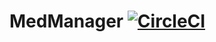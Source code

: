 # MedManager  [![CircleCI](https://circleci.com/gh/eduhmik/MedManager.svg?style=shield)](https://circleci.com/gh/eduhmik/MedManager/tree/master)